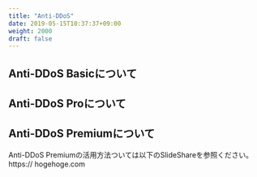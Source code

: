 ```yaml
---
title: "Anti-DDoS"
date: 2019-05-15T10:37:37+09:00
weight: 2000
draft: false
---
```


## Anti-DDoS Basicについて

## Anti-DDoS Proについて

## Anti-DDoS Premiumについて
Anti-DDoS Premiumの活用方法ついては以下のSlideShareを参照ください。
https:// hogehoge.com
